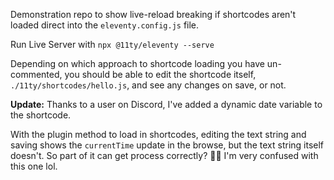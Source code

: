 Demonstration repo to show live-reload breaking if shortcodes aren't loaded direct into the `eleventy.config.js` file.

Run Live Server with `npx @11ty/eleventy --serve`

Depending on which approach to shortcode loading you have un-commented, you should be able to edit the shortcode itself, `./11ty/shortcodes/hello.js`, and see any changes on save, or not.

**Update:** Thanks to a user on Discord, I've added a dynamic date variable to the shortcode.

 With the plugin method to load in shortcodes, editing the text string and saving shows the `currentTime` update in the browse, but the text string itself doesn't. So part of it can get process correctly? 😵‍💫 I'm very confused with this one lol.